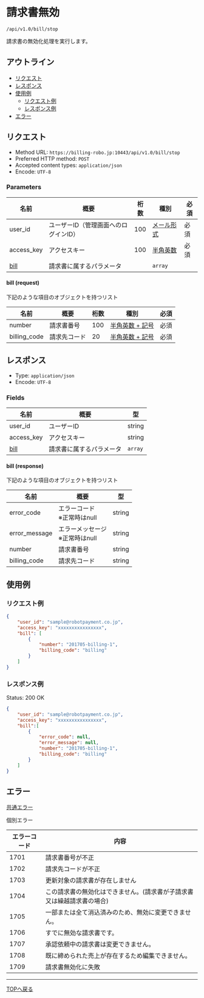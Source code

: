 # 請求書無効

`/api/v1.0/bill/stop`

請求書の無効化処理を実行します。

## アウトライン

- [リクエスト](#リクエスト)
- [レスポンス](#レスポンス)
- [使用例](#使用例)
  - [リクエスト例](#リクエスト例)
  - [レスポンス例](#レスポンス例)
- [エラー](#エラー)

## リクエスト
- Method URL: `https://billing-robo.jp:10443/api/v1.0/bill/stop`
- Preferred HTTP method: `POST`
- Accepted content types: `application/json`
- Encode: `UTF-8`

### Parameters

| 名前                  | 概要                                 | 桁数 | 種別                          | 必須 |
| --------------------- | ------------------------------------ | ---- | ----------------------------- | ---- |
| user_id               | ユーザーID（管理画面へのログインID） | 100  | [メール形式](../../index.md#種別) | 必須 |
| access_key            | アクセスキー                         | 100  | [半角英数](../../index.md#種別)   | 必須 |
| [bill](#bill-request) | 請求書に属するパラメータ             |      | `array`                 |      |

#### bill (request)

下記のような項目のオブジェクトを持つリスト

| 名前         | 概要         | 桁数 | 種別                               | 必須 |
| ------------ | ------------ | ---- | ---------------------------------- | ---- |
| number       | 請求書番号   | 100  | [半角英数 + 記号](../../index.md#種別) | 必須 |
| billing_code | 請求先コード | 20   | [半角英数 + 記号](../../index.md#種別) | 必須 |


## レスポンス

- Type: `application/json`
- Encode: `UTF-8`

### Fields

| 名前                   | 概要                     | 型            |
| ---------------------- | ------------------------ | ------------- |
| user_id                | ユーザーID               | string        |
| access_key             | アクセスキー             | string        |
| [bill](#bill-response) | 請求書に属するパラメータ | `array` |

#### bill (response)

下記のような項目のオブジェクトを持つリスト

| 名前          | 概要                                | 型     |
| ------------- | ----------------------------------- | ------ |
| error_code    | エラーコード <br> ※正常時はnull     | string |
| error_message | エラーメッセージ <br> ※正常時はnull | string |
| number        | 請求書番号                          | string |
| billing_code  | 請求先コード                        | string |


## 使用例

### リクエスト例

```json
{
    "user_id": "sample@robotpayment.co.jp",
    "access_key": "xxxxxxxxxxxxxxxx",
    "bill": [
        {
            "number": "201705-billing-1",
            "billing_code": "billing"
        }
    ]
}
```

### レスポンス例

Status: 200 OK

```json
{
    "user_id": "sample@robotpayment.co.jp",
    "access_key": "xxxxxxxxxxxxxxxx",
    "bill":[
        {
            "error_code": null,
            "error_message": null,
            "number": "201705-billing-1",
            "billing_code": "billing"
        }
    ]
}

```

## エラー

[共通エラー](../../index.md#共通エラー)

個別エラー

| エラーコード | 内容                                                                   |
| ------------ | ---------------------------------------------------------------------- |
| 1701         | 請求書番号が不正                                                       |
| 1702         | 請求先コードが不正                                                     |
| 1703         | 更新対象の請求書が存在しません                                         |
| 1704         | この請求書の無効化はできません。(請求書が子請求書又は繰越請求書の場合) |
| 1705         | 一部または全て消込済みのため、無効に変更できません。                   |
| 1706         | すでに無効な請求書です。                                               |
| 1707         | 承認依頼中の請求書は変更できません。                                   |
| 1708         | 既に締められた売上が存在するため編集できません。                       |
| 1709         | 請求書無効化に失敗                                                     |

----

[TOPへ戻る](../../index.md)